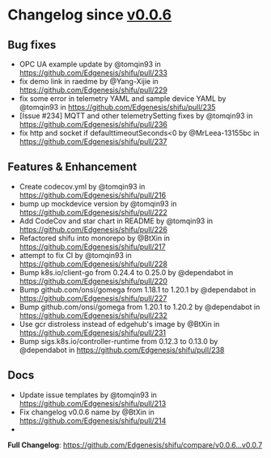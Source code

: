 # Changelog since [v0.0.6](https://github.com/Edgenesis/shifu/releases/tag/v0.0.6)

## Bug fixes
* OPC UA example update by @tomqin93 in https://github.com/Edgenesis/shifu/pull/233
* fix demo link in raedme by @Yang-Xijie in https://github.com/Edgenesis/shifu/pull/229
* fix some error in telemetry YAML and sample device YAML by @tomqin93 in https://github.com/Edgenesis/shifu/pull/235
* [Issue #234] MQTT and other telemetrySetting fixes by @tomqin93 in https://github.com/Edgenesis/shifu/pull/236
* fix http and socket if defaulttimeoutSeconds<0 by @MrLeea-13155bc in https://github.com/Edgenesis/shifu/pull/237

## Features & Enhancement
* Create codecov.yml by @tomqin93 in https://github.com/Edgenesis/shifu/pull/216
* bump up mockdevice version by @tomqin93 in https://github.com/Edgenesis/shifu/pull/222
* Add CodeCov and star chart in README by @tomqin93 in https://github.com/Edgenesis/shifu/pull/226
* Refactored shifu into monorepo by @BtXin in https://github.com/Edgenesis/shifu/pull/217
* attempt to fix CI by @tomqin93 in https://github.com/Edgenesis/shifu/pull/228
* Bump k8s.io/client-go from 0.24.4 to 0.25.0 by @dependabot in https://github.com/Edgenesis/shifu/pull/220
* Bump github.com/onsi/gomega from 1.18.1 to 1.20.1 by @dependabot in https://github.com/Edgenesis/shifu/pull/227
* Bump github.com/onsi/gomega from 1.20.1 to 1.20.2 by @dependabot in https://github.com/Edgenesis/shifu/pull/232
* Use gcr distroless instead of edgehub's image by @BtXin in https://github.com/Edgenesis/shifu/pull/231
* Bump sigs.k8s.io/controller-runtime from 0.12.3 to 0.13.0 by @dependabot in https://github.com/Edgenesis/shifu/pull/238

## Docs
* Update issue templates by @tomqin93 in https://github.com/Edgenesis/shifu/pull/213
* Fix changelog v0.0.6 name by @BtXin in https://github.com/Edgenesis/shifu/pull/214
* 
**Full Changelog**: https://github.com/Edgenesis/shifu/compare/v0.0.6...v0.0.7